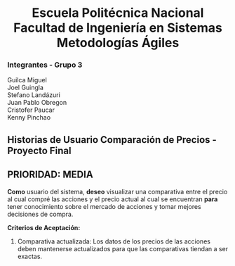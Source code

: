 <h1 align="center">
    Escuela Politécnica Nacional<br>
    Facultad de Ingeniería en Sistemas<br>
    Metodologías Ágiles<br>
</h1>

### Integrantes - Grupo 3

Guilca Miguel  
Joel Guingla  
Stefano Landázuri  
Juan Pablo Obregon  
Cristofer Paucar  
Kenny Pinchao

## Historias de Usuario Comparación de Precios - Proyecto Final
## PRIORIDAD: MEDIA
**Como** usuario del sistema, **deseo** visualizar una comparativa entre el precio al cual compré las acciones y el precio actual al cual se encuentran **para** tener conocimiento sobre el mercado de acciones y tomar mejores decisiones de compra.

**Criterios de Aceptación:**

1. Comparativa actualizada: Los datos de los precios de las acciones deben mantenerse actualizados para que las comparativas tiendan a ser exactas.
